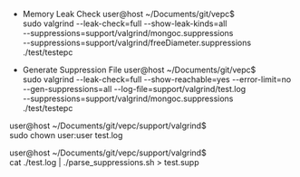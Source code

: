 
* Memory Leak Check
user@host ~/Documents/git/vepc$ \
    sudo valgrind --leak-check=full --show-leak-kinds=all \
    --suppressions=support/valgrind/mongoc.suppressions \
    --suppressions=support/valgrind/freeDiameter.suppressions \
    ./test/testepc

* Generate Suppression File
user@host ~/Documents/git/vepc$ \
    sudo valgrind --leak-check=full --show-reachable=yes --error-limit=no \
    --gen-suppressions=all --log-file=support/valgrind/test.log \
    --suppressions=support/valgrind/mongoc.suppressions \
    ./test/testepc

user@host ~/Documents/git/vepc/support/valgrind$ \
    sudo chown user:user test.log

user@host ~/Documents/git/vepc/support/valgrind$ \
    cat ./test.log | ./parse_suppressions.sh > test.supp
